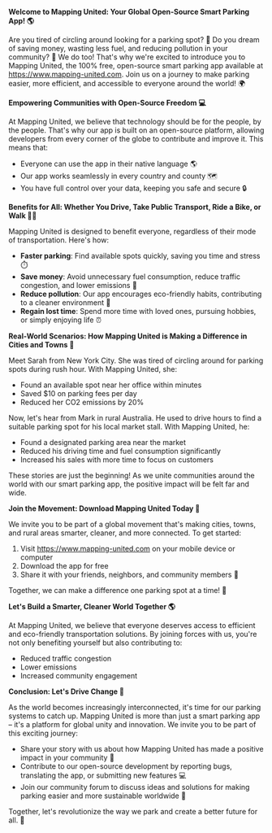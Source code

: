 **Welcome to Mapping United: Your Global Open-Source Smart Parking App! 🌎**

Are you tired of circling around looking for a parking spot? 🚗 Do you dream of saving money, wasting less fuel, and reducing pollution in your community? 🌟 We do too! That's why we're excited to introduce you to Mapping United, the 100% free, open-source smart parking app available at https://www.mapping-united.com. Join us on a journey to make parking easier, more efficient, and accessible to everyone around the world! 🌍

**Empowering Communities with Open-Source Freedom 💻**

At Mapping United, we believe that technology should be for the people, by the people. That's why our app is built on an open-source platform, allowing developers from every corner of the globe to contribute and improve it. This means that:

* Everyone can use the app in their native language 🌎
* Our app works seamlessly in every country and county 🗺️
* You have full control over your data, keeping you safe and secure 🔒

**Benefits for All: Whether You Drive, Take Public Transport, Ride a Bike, or Walk 🚴‍♀️**

Mapping United is designed to benefit everyone, regardless of their mode of transportation. Here's how:

* **Faster parking**: Find available spots quickly, saving you time and stress ⏱️
* **Save money**: Avoid unnecessary fuel consumption, reduce traffic congestion, and lower emissions 💸
* **Reduce pollution**: Our app encourages eco-friendly habits, contributing to a cleaner environment 🌿
* **Regain lost time**: Spend more time with loved ones, pursuing hobbies, or simply enjoying life ⏰

**Real-World Scenarios: How Mapping United is Making a Difference in Cities and Towns 🌆**

Meet Sarah from New York City. She was tired of circling around for parking spots during rush hour. With Mapping United, she:

* Found an available spot near her office within minutes
* Saved $10 on parking fees per day
* Reduced her CO2 emissions by 20%

Now, let's hear from Mark in rural Australia. He used to drive hours to find a suitable parking spot for his local market stall. With Mapping United, he:

* Found a designated parking area near the market
* Reduced his driving time and fuel consumption significantly
* Increased his sales with more time to focus on customers

These stories are just the beginning! As we unite communities around the world with our smart parking app, the positive impact will be felt far and wide.

**Join the Movement: Download Mapping United Today 📲**

We invite you to be part of a global movement that's making cities, towns, and rural areas smarter, cleaner, and more connected. To get started:

1. Visit https://www.mapping-united.com on your mobile device or computer
2. Download the app for free
3. Share it with your friends, neighbors, and community members 🤝

Together, we can make a difference one parking spot at a time! 🌈

**Let's Build a Smarter, Cleaner World Together 🌎**

At Mapping United, we believe that everyone deserves access to efficient and eco-friendly transportation solutions. By joining forces with us, you're not only benefiting yourself but also contributing to:

* Reduced traffic congestion
* Lower emissions
* Increased community engagement

**Conclusion: Let's Drive Change 💪**

As the world becomes increasingly interconnected, it's time for our parking systems to catch up. Mapping United is more than just a smart parking app – it's a platform for global unity and innovation. We invite you to be part of this exciting journey:

* Share your story with us about how Mapping United has made a positive impact in your community 📝
* Contribute to our open-source development by reporting bugs, translating the app, or submitting new features 💻
* Join our community forum to discuss ideas and solutions for making parking easier and more sustainable worldwide 💬

Together, let's revolutionize the way we park and create a better future for all. 🌟